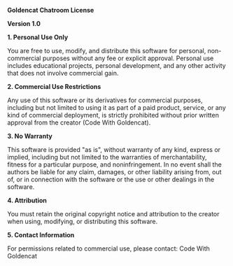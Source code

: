**Goldencat Chatroom License**

**Version 1.0**

**1. Personal Use Only**

You are free to use, modify, and distribute this software for personal, non-commercial purposes without any fee or explicit approval. Personal use includes educational projects, personal development, and any other activity that does not involve commercial gain.

**2. Commercial Use Restrictions**

Any use of this software or its derivatives for commercial purposes, including but not limited to using it as part of a paid product, service, or any kind of commercial deployment, is strictly prohibited without prior written approval from the creator (Code With Goldencat).

**3. No Warranty**

This software is provided "as is", without warranty of any kind, express or implied, including but not limited to the warranties of merchantability, fitness for a particular purpose, and noninfringement. In no event shall the authors be liable for any claim, damages, or other liability arising from, out of, or in connection with the software or the use or other dealings in the software.

**4. Attribution**

You must retain the original copyright notice and attribution to the creator when using, modifying, or distributing this software.

**5. Contact Information**

For permissions related to commercial use, please contact: Code With Goldencat


